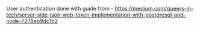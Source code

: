 User authentication done with guide from - https://medium.com/queers-in-tech/server-side-json-web-token-implementation-with-postgresql-and-node-7278eb9dc1b2
